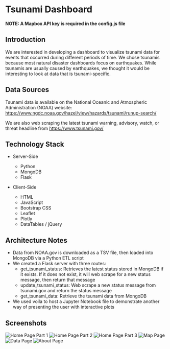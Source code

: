 # Tsunami Dashboard
**NOTE: A Mapbox API key is required in the config.js file**

## Introduction
We are interested in developing a dashboard to visualize tsunami data for events that occurred during different periods of time. We chose tsunamis because most natural disaster dashboards focus on earthquakes. While tsunamis are usually caused by earthquakes, we thought it would be interesting to look at data that is tsunami-specific. 


## Data Sources
Tsunami data is available on the National Oceanic and Atmospheric Administration (NOAA) website: https://www.ngdc.noaa.gov/hazel/view/hazards/tsunami/runup-search/

We are also web scraping the latest tsunami warning, advisory, watch, or threat headline from https://www.tsunami.gov/


## Technology Stack

* Server-Side
    * Python
    * MongoDB
    * Flask
    

* Client-Side
    * HTML
    * JavaScript
    * Bootstrap CSS
    * Leaflet
    * Plotly
    * DataTables / jQuery

## Architecture Notes
* Data from NOAA.gov is downloaded as a TSV file, then loaded into MongoDB via a Python ETL script
* We created a Flask server with three routes:
    * get_tsunami_status: Retrieves the latest status stored in MongoDB if it exists.  If it does not exist, it will web scrape for a new status message, then return that message
    * update_tsunami_status: Web scrape a new status message from tsunami.gov and return the status message
    * get_tsunami_data: Retrieve the tsunami data from MongoDB
* We used voila to host a Jupyter Notebook file to demonstrate another way of presenting the user with interactive plots

## Screenshots
<img src="https://github.com/gtslee/Project_2_Tsunami_Dashboard/blob/master/Website-Screenshots/Homepage1.png" alt="Home Page Part 1"/>

<img src="https://github.com/gtslee/Project_2_Tsunami_Dashboard/blob/master/Website-Screenshots/Homepage2.png" alt="Home Page Part 2"/>

<img src="https://github.com/gtslee/Project_2_Tsunami_Dashboard/blob/master/Website-Screenshots/Homepage3.png" alt="Home Page Part 3"/>

<img src="https://github.com/gtslee/Project_2_Tsunami_Dashboard/blob/master/Website-Screenshots/Mappage1.png" alt="Map Page"/>

<img src="https://github.com/gtslee/Project_2_Tsunami_Dashboard/blob/master/Website-Screenshots/Datapage1.png" alt="Data Page"/>

<img src="https://github.com/gtslee/Project_2_Tsunami_Dashboard/blob/master/Website-Screenshots/Aboutpage1.png" alt="About Page"/>











